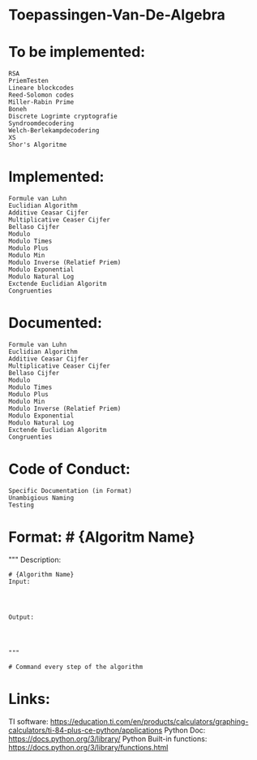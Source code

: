 # Toepassingen-Van-De-Algebra

# To be implemented:

    RSA
    PriemTesten
    Lineare blockcodes
    Reed-Solomon codes
    Miller-Rabin Prime
    Boneh
    Discrete Logrimte cryptografie
    Syndroomdecodering
    Welch-Berlekampdecodering
    XS
    Shor's Algoritme

# Implemented:

    Formule van Luhn
    Euclidian Algorithm
    Additive Ceasar Cijfer
    Multiplicative Ceaser Cijfer
    Bellaso Cijfer
    Modulo
    Modulo Times
    Modulo Plus
    Modulo Min
    Modulo Inverse (Relatief Priem)
    Modulo Exponential
    Modulo Natural Log
    Exctende Euclidian Algoritm
    Congruenties

# Documented:

    Formule van Luhn
    Euclidian Algorithm
    Additive Ceasar Cijfer
    Multiplicative Ceaser Cijfer
    Bellaso Cijfer
    Modulo
    Modulo Times
    Modulo Plus
    Modulo Min
    Modulo Inverse (Relatief Priem)
    Modulo Exponential
    Modulo Natural Log
    Exctende Euclidian Algoritm
    Congruenties

# Code of Conduct:

    Specific Documentation (in Format)
    Unambigious Naming
    Testing

# Format: # {Algoritm Name}

"""
Description:

    # {Algorithm Name}
    Input:




    Output:




    """

    # Command every step of the algorithm

# Links:

TI software: https://education.ti.com/en/products/calculators/graphing-calculators/ti-84-plus-ce-python/applications
Python Doc: https://docs.python.org/3/library/
Python Built-in functions: https://docs.python.org/3/library/functions.html
